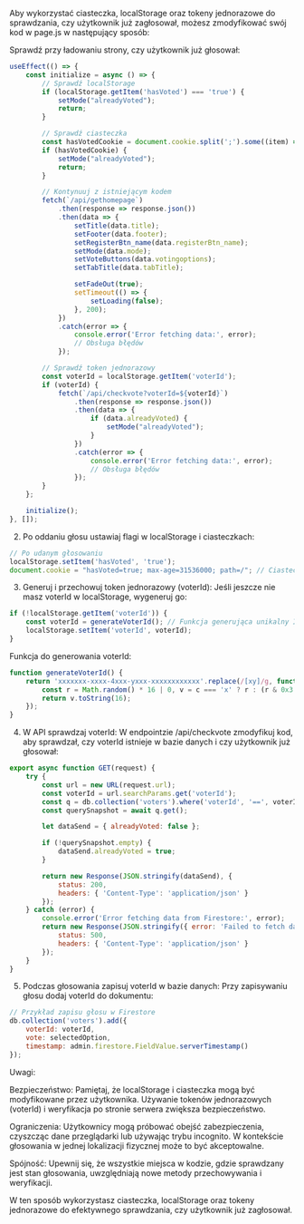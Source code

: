 Aby wykorzystać ciasteczka, localStorage oraz tokeny jednorazowe do sprawdzania, czy użytkownik już zagłosował, możesz zmodyfikować swój kod w page.js w następujący sposób:

Sprawdź przy ładowaniu strony, czy użytkownik już głosował:

```javascript
useEffect(() => {
    const initialize = async () => {
        // Sprawdź localStorage
        if (localStorage.getItem('hasVoted') === 'true') {
            setMode("alreadyVoted");
            return;
        }

        // Sprawdź ciasteczka
        const hasVotedCookie = document.cookie.split(';').some((item) => item.trim().startsWith('hasVoted='));
        if (hasVotedCookie) {
            setMode("alreadyVoted");
            return;
        }

        // Kontynuuj z istniejącym kodem
        fetch(`/api/gethomepage`)
            .then(response => response.json())
            .then(data => {
                setTitle(data.title);
                setFooter(data.footer);
                setRegisterBtn_name(data.registerBtn_name);
                setMode(data.mode);
                setVoteButtons(data.votingoptions);
                setTabTitle(data.tabTitle);

                setFadeOut(true);
                setTimeout(() => {
                    setLoading(false);
                }, 200);
            })
            .catch(error => {
                console.error('Error fetching data:', error);
                // Obsługa błędów
            });

        // Sprawdź token jednorazowy
        const voterId = localStorage.getItem('voterId');
        if (voterId) {
            fetch(`/api/checkvote?voterId=${voterId}`)
                .then(response => response.json())
                .then(data => {
                    if (data.alreadyVoted) {
                        setMode("alreadyVoted");
                    }
                })
                .catch(error => {
                    console.error('Error fetching data:', error);
                    // Obsługa błędów
                });
        }
    };

    initialize();
}, []);
```
2. Po oddaniu głosu ustawiaj flagi w localStorage i ciasteczkach:
```javascript
// Po udanym głosowaniu
localStorage.setItem('hasVoted', 'true');
document.cookie = "hasVoted=true; max-age=31536000; path=/"; // Ciasteczko ważne przez rok
```

3. Generuj i przechowuj token jednorazowy (voterId):
Jeśli jeszcze nie masz voterId w localStorage, wygeneruj go:
```javascript
if (!localStorage.getItem('voterId')) {
    const voterId = generateVoterId(); // Funkcja generująca unikalny ID
    localStorage.setItem('voterId', voterId);
}
```

Funkcja do generowania voterId:
```javascript
function generateVoterId() {
    return 'xxxxxxx-xxxx-4xxx-yxxx-xxxxxxxxxxxx'.replace(/[xy]/g, function(c) {
        const r = Math.random() * 16 | 0, v = c === 'x' ? r : (r & 0x3 | 0x8);
        return v.toString(16);
    });
}
```

4. W API sprawdzaj voterId:
W endpointzie /api/checkvote zmodyfikuj kod, aby sprawdzał, czy voterId istnieje w bazie danych i czy użytkownik już głosował:
```javascript
export async function GET(request) {
    try {
        const url = new URL(request.url);
        const voterId = url.searchParams.get('voterId');
        const q = db.collection('voters').where('voterId', '==', voterId);
        const querySnapshot = await q.get();

        let dataSend = { alreadyVoted: false };

        if (!querySnapshot.empty) {
            dataSend.alreadyVoted = true;
        }

        return new Response(JSON.stringify(dataSend), {
            status: 200,
            headers: { 'Content-Type': 'application/json' }
        });
    } catch (error) {
        console.error('Error fetching data from Firestore:', error);
        return new Response(JSON.stringify({ error: 'Failed to fetch data' }), {
            status: 500,
            headers: { 'Content-Type': 'application/json' }
        });
    }
}
```

5. Podczas głosowania zapisuj voterId w bazie danych:
Przy zapisywaniu głosu dodaj voterId do dokumentu:
```javascript
// Przykład zapisu głosu w Firestore
db.collection('voters').add({
    voterId: voterId,
    vote: selectedOption,
    timestamp: admin.firestore.FieldValue.serverTimestamp()
});
```

Uwagi:

Bezpieczeństwo: Pamiętaj, że localStorage i ciasteczka mogą być modyfikowane przez użytkownika. Używanie tokenów jednorazowych (voterId) i weryfikacja po stronie serwera zwiększa bezpieczeństwo.

Ograniczenia: Użytkownicy mogą próbować obejść zabezpieczenia, czyszcząc dane przeglądarki lub używając trybu incognito. W kontekście głosowania w jednej lokalizacji fizycznej może to być akceptowalne.

Spójność: Upewnij się, że wszystkie miejsca w kodzie, gdzie sprawdzany jest stan głosowania, uwzględniają nowe metody przechowywania i weryfikacji.

W ten sposób wykorzystasz ciasteczka, localStorage oraz tokeny jednorazowe do efektywnego sprawdzania, czy użytkownik już zagłosował.